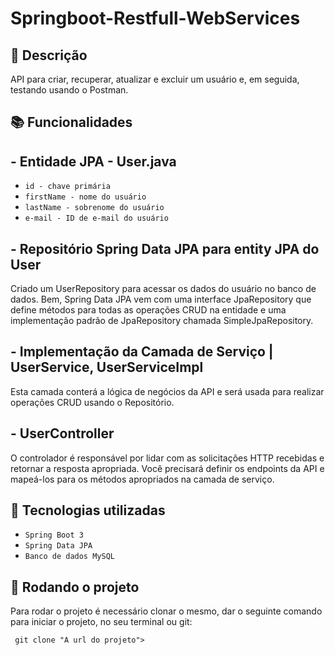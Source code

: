 # Springboot-Restfull-WebServices

## :memo: Descrição

API para criar, recuperar, atualizar e excluir um usuário e, em seguida, testando usando o Postman.

## :books: Funcionalidades

## - Entidade JPA - User.java

- ``id - chave primária``
- ``firstName - nome do usuário``
- ``lastName - sobrenome do usuário``
- ``e-mail - ID de e-mail do usuário``

## - Repositório Spring Data JPA para entity JPA do User

Criado um  UserRepository  para acessar os dados do usuário no banco de dados.
Bem, Spring Data JPA vem com uma  interface JpaRepository  que define métodos para todas as operações CRUD
na entidade e uma implementação padrão de  JpaRepository  chamada  SimpleJpaRepository.

## - Implementação da Camada de Serviço | UserService, UserServiceImpl

Esta camada conterá a lógica de negócios da API e será usada para realizar operações CRUD usando o Repositório.

## -  UserController

O controlador é responsável por lidar com as solicitações HTTP recebidas e retornar a resposta apropriada.
Você precisará definir os endpoints da API e mapeá-los para os métodos apropriados na camada de serviço.

## :wrench: Tecnologias utilizadas

- ``Spring Boot 3``
- ``Spring Data JPA`` 
- ``Banco de dados MySQL``

## :rocket: Rodando o projeto

Para rodar o projeto é necessário clonar o mesmo, dar o seguinte comando para iniciar o projeto, no seu terminal ou git:
```
 git clone "A url do projeto"> 
```
